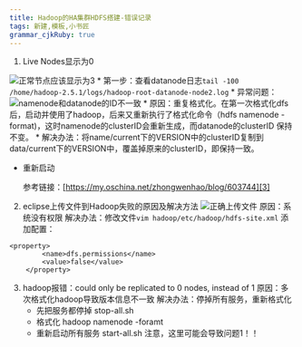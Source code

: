 ```yaml
---
title: Hadoop的HA集群HDFS搭建-错误记录
tags: 新建,模板,小书匠
grammar_cjkRuby: true
---
```


1. Live Nodes显示为0

![正常节点应该显示为3][1]
	* 第一步：查看datanode日志`tail -100 /home/hadoop-2.5.1/logs/hadoop-root-datanode-node2.log`
	* 异常问题：![namenode和datanode的ID不一致][2]
	* 原因：重复格式化。在第一次格式化dfs后，启动并使用了hadoop，后来又重新执行了格式化命令（hdfs namenode -format)，这时namenode的clusterID会重新生成，而datanode的clusterID 保持不变。
	* 解决办法：将name/current下的VERSION中的clusterID复制到data/current下的VERSION中，覆盖掉原来的clusterID，即保持一致。
* 重新启动
	
	参考链接：[https://my.oschina.net/zhongwenhao/blog/603744][3]
2. eclipse上传文件到Hadoop失败的原因及解决方法
![正确上传文件][4]
原因：系统没有权限
解决办法：修改文件`vim hadoop/etc/hadoop/hdfs-site.xml`
添加配置：
``` stylus
<property>
        <name>dfs.permissions</name>
        <value>false</value>
    </property>
```

3. hadoop报错：could only be replicated to 0 nodes, instead of 1
原因：多次格式化hadoop导致版本信息不一致
解决办法：停掉所有服务，重新格式化
	* 先把服务都停掉     stop-all.sh
	* 格式化   hadoop namenode -foramt
	* 重新启动所有服务   start-all.sh
注意，这里可能会导致问题1！！


  [1]: http://osiy4s0ad.bkt.clouddn.com/soundblog/1524820706336.jpg
  [2]: http://osiy4s0ad.bkt.clouddn.com/soundblog/1524820969980.jpg
  [3]: https://my.oschina.net/zhongwenhao/blog/603744
  [4]: http://osiy4s0ad.bkt.clouddn.com/soundblog/1524821412207.jpg
